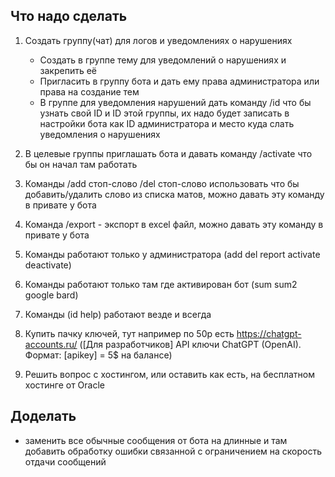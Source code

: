 ## Что надо сделать

1. Создать группу(чат) для логов и уведомлениях о нарушениях
   * Создать в группе тему для уведомлений о нарушениях и закрепить её
   * Пригласить в группу бота и дать ему права администратора или права на создание тем
   * В группе для уведомления нарушений дать команду /id что бы узнать свой ID и ID этой группы, их надо будет записать в настройки бота как ID администратора и место куда слать уведомления о нарушениях
2. В целевые группы приглашать бота и давать команду /activate что бы он начал там работать
3. Команды /add стоп-слово /del стоп-слово использовать что бы добавить/удалить слово из списка матов, можно давать эту команду в привате у бота
4. Команда /export - экспорт в excel файл, можно давать эту команду в привате у бота

5. Команды работают только у администратора (add del report activate deactivate)
6. Команды работают только там где активирован бот (sum sum2 google bard)
7. Команды (id help) работают везде и всегда

8. Купить пачку ключей, тут например по 50р есть https://chatgpt-accounts.ru/  ([Для разработчиков] API ключи ChatGPT (OpenAI). Формат: [apikey] = 5$ на балансе)
9. Решить вопрос с хостингом, или оставить как есть, на бесплатном хостинге от Oracle


## Доделать

* заменить все обычные сообщения от бота на длинные и там добавить обработку ошибки связанной с ограничением на скорость отдачи сообщений
